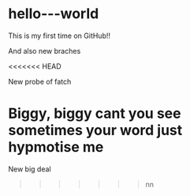 # hello---world


This is my first time on GitHub!!

And also new braches


<<<<<<< HEAD

New probe of fatch

Biggy, biggy cant you see
sometimes your word just hypmotise me
=======
New big deal
>>>>>>> nn
